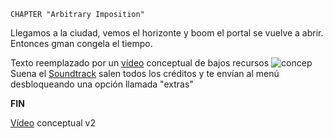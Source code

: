 ```
CHAPTER "Arbitrary Imposition"
```

Llegamos a la ciudad, vemos el horizonte y boom el portal se vuelve a abrir. Entonces gman congela el tiempo.

Texto reemplazado por un [vídeo](https://youtu.be/q75DHUt9E_4) conceptual de bajos recursos
![concep](https://github.com/Mikk155/Half-Life-Episode-One/blob/main/Concept-Arts/final3.jpg)
Suena el [Soundtrack](https://youtu.be/VR1dWTfPyBc) salen todos los créditos y te envían al menú desbloqueando una opción llamada "extras"

**FIN**

[Vídeo](https://youtu.be/bs2DrqzZWTE) conceptual v2
